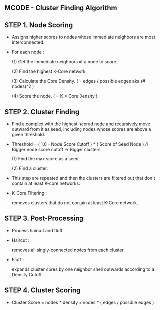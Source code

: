 ## MCODE - Cluster Finding Algorithm

## STEP 1. Node Scoring

- Assigns higher scores to nodes whose immediate neighbors are most interconnected.

- For each node :

  (1) Get the immediate neighbors of a node to score.

  (2) Find the highest K-Core network.

  (3) Calculate the Core Density. ( = edges / possible edges aka (# nodes)^2 )

  (4) Score the node. ( = K * Core Density )


## STEP 2. Cluster Finding

- Find a complex with the highest-scored node and recursively move outward from it as seed, 
including nodes whose scores are above a given threshold.

- Threshold = ( 1.0 - Node Score Cutoff ) * ( Score of Seed Node )
  // Bigger node score cutoff -> Bigger clusters

  (1) Find the max score as a seed.
  
  (2) Find a cluster.

- This step are repeated and then the clusters are filtered out that don't contain at least K-core networks.

- K-Core Filtering : 

  removes clusters that do not contain at least K-Core network.


## STEP 3. Post-Processing

- Process haircut and fluff.

- Haircut : 

  removes all singly-connected nodes from each cluster.

- Fluff :

  expands cluster cores by one neighbor shell outwards according to a Density Cutoff.


## STEP 4. Cluster Scoring

- Cluster Score = nodes * density = nodes * ( edges / possible edges )

